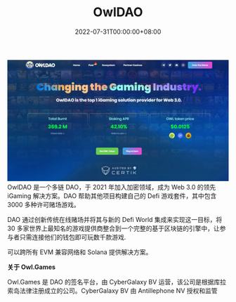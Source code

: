 ﻿---
title: "OwlDAO"
description: "OwlDAO is the leading blockchain-based gaming provider for DeFi Projects. The DAO helps projects build their own Casinos to GameFi their tokens."
date: 2022-07-31T00:00:00+08:00
lastmod: 2022-07-31T00:00:00+08:00
draft: false
authors: ["Metabd"]
featuredImage: "owldao.png"
tags: ["Gambling","OwlDAO"]
categories: ["nfts"]
nfts: ["Gambling"]
blockchain: ""
website: "https://owldao.io/"
twitter: "https://twitter.com/OWLDAOio"
discord: ""
telegram: "https://t.me/owlDAO"
github: ""
youtube: ""
twitch: ""
facebook: ""
instagram: ""
reddit: ""
medium: ""
steam: ""
gitbook: ""
googleplay: ""
appstore: ""
status: "Live"
weight: 
lightgallery: true
toc: true
pinned: false
recommend: false
recommend1: false
---
![87070](20220823154446.png)OwlDAO 是一个多链 DAO，于 2021 年加入加密领域，成为 Web 3.0 的领先 iGaming 解决方案。DAO 帮助其他项目构建自己的 Defi 游戏套件，其中包含 3000 多种许可赌场游戏。

DAO 通过创新传统在线赌场并将其与新的 Defi World 集成来实现这一目标，将 30 多家世界上最知名的游戏提供商整合到一个完整的基于区块链的引擎中，让参与者只需连接他们的钱包即可玩数千款游戏.

可以跨所有 EVM 兼容网络和 Solana 提供解决方案。 

**关于 Owl.Games**

Owl.Games 是 DAO 的签名平台，由 CyberGalaxy BV 运营，该公司是根据库拉索岛法律注册成立的公司。CyberGalaxy BV 由 Antillephone NV 授权和监管